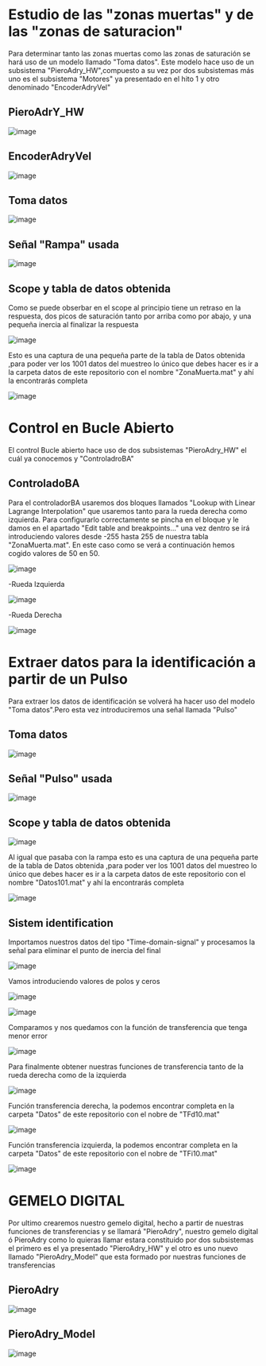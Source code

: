 # Estudio de las "zonas muertas" y de las "zonas de saturacion"
Para determinar tanto las zonas muertas como las zonas de saturación se hará uso de un modelo llamado "Toma datos". Este modelo hace uso de un subsistema "PieroAdry_HW",compuesto a su vez por dos subsistemas más uno es el subsistema "Motores" ya presentado en el hito 1 y otro denominado "EncoderAdryVel"
## PieroAdrY_HW
![image](https://github.com/Escuela-de-Ingenierias-Industriales/RegulacionAutomatica23-Adry009/assets/145486042/d17956ef-355a-4acf-968d-5f8863ba2a65)

## EncoderAdryVel
![image](https://github.com/Escuela-de-Ingenierias-Industriales/RegulacionAutomatica23-Adry009/assets/145486042/d5f5c630-76b6-49c6-aad7-4e67f8ce2ae9)

## Toma datos
![image](https://github.com/Escuela-de-Ingenierias-Industriales/RegulacionAutomatica23-Adry009/assets/145486042/5610a7fd-55dc-41bd-95a6-44479e205b69)

## Señal "Rampa" usada
![image](https://github.com/Escuela-de-Ingenierias-Industriales/RegulacionAutomatica23-Adry009/assets/145486042/a9b79369-8f0d-4b8f-bbfa-1e6bcd8b7fd7)

## Scope y tabla de datos obtenida
Como se puede obserbar en el scope al principio tiene un retraso en la respuesta, dos picos de saturación tanto por arriba como por abajo, y una pequeña inercia al finalizar la respuesta

![image](https://github.com/Escuela-de-Ingenierias-Industriales/RegulacionAutomatica23-Adry009/assets/145486042/4bcb2ea2-a9fa-447e-8179-6b0a9af31270)

Esto es una captura de una pequeña parte de la tabla de Datos obtenida ,para poder ver los 1001 datos del muestreo lo único que debes hacer es ir a la carpeta datos de este repositorio con el nombre "ZonaMuerta.mat" y ahí la encontrarás completa

![image](https://github.com/Escuela-de-Ingenierias-Industriales/RegulacionAutomatica23-Adry009/assets/145486042/cbbd86bb-6c74-4d1a-9d79-2886c688e73f)

# Control en Bucle Abierto
El control Bucle abierto hace uso de dos subsistemas "PieroAdry_HW" el cuál ya conocemos y "ControladroBA"
## ControladoBA
Para el controladorBA usaremos dos bloques llamados "Lookup with Linear Lagrange Interpolation" que usaremos tanto para la rueda derecha como izquierda. Para configurarlo correctamente se pincha en el bloque y le damos en el apartado "Edit table and breakpoints..." una vez dentro se irá introduciendo valores desde -255 hasta 255  de nuestra tabla "ZonaMuerta.mat". En este caso como se verá a continuación hemos cogido valores de 50 en 50.

![image](https://github.com/Escuela-de-Ingenierias-Industriales/RegulacionAutomatica23-Adry009/assets/145486042/e03717fd-aa6f-4709-b84e-1c03c742ec36)

-Rueda Izquierda

![image](https://github.com/Escuela-de-Ingenierias-Industriales/RegulacionAutomatica23-Adry009/assets/145486042/af8f821e-da15-4a7e-8a21-b4cfcbf6a692)

-Rueda Derecha

![image](https://github.com/Escuela-de-Ingenierias-Industriales/RegulacionAutomatica23-Adry009/assets/145486042/9ad3b9dd-87fb-4a57-a0e0-2741e41051a3)
# Extraer datos para la identificación a partir de un Pulso
Para extraer los datos de identificación se volverá ha hacer uso del modelo "Toma datos".Pero esta vez introduciremos una señal llamada "Pulso" 
## Toma datos

![image](https://github.com/Escuela-de-Ingenierias-Industriales/RegulacionAutomatica23-Adry009/assets/145486042/34a898a1-87dd-443b-9164-8be2e6f6a5be)

## Señal "Pulso" usada

![image](https://github.com/Escuela-de-Ingenierias-Industriales/RegulacionAutomatica23-Adry009/assets/145486042/b376a255-b8bd-4540-b4c5-d8a3fbc2aef6)

## Scope y tabla de datos obtenida
![image](https://github.com/Escuela-de-Ingenierias-Industriales/RegulacionAutomatica23-Adry009/assets/145486042/a51c6b32-3a3a-4cf8-abf5-656b2932d4dd)

Al igual que pasaba con la rampa esto es una captura de una pequeña parte de la tabla de Datos obtenida ,para poder ver los 1001 datos del muestreo lo único que debes hacer es ir a la carpeta datos de este repositorio con el nombre "Datos101.mat" y ahí la encontrarás completa

![image](https://github.com/Escuela-de-Ingenierias-Industriales/RegulacionAutomatica23-Adry009/assets/145486042/4bd761f7-9d33-460a-9e3e-911759d1e61f)


## Sistem identification
Importamos nuestros datos del tipo "Time-domain-signal" y procesamos la señal para eliminar el punto de inercia del final

![image](https://github.com/Escuela-de-Ingenierias-Industriales/RegulacionAutomatica23-Adry009/assets/145486042/f2ac56f6-b6a7-4af8-9b08-25f9500d89b7)

Vamos introduciendo valores de polos y ceros

![image](https://github.com/Escuela-de-Ingenierias-Industriales/RegulacionAutomatica23-Adry009/assets/145486042/364bde0c-6be6-40ad-980c-e30d56f7e148)

![image](https://github.com/Escuela-de-Ingenierias-Industriales/RegulacionAutomatica23-Adry009/assets/145486042/3069493f-172a-4429-ae43-b72269182bae)

Comparamos y nos quedamos con la función de transferencia que tenga menor error

![image](https://github.com/Escuela-de-Ingenierias-Industriales/RegulacionAutomatica23-Adry009/assets/145486042/fca8969c-8b09-4886-8780-6d15514b3be8)

Para finalmente obtener nuestras funciones de transferencia tanto de la rueda derecha como de la izquierda

![image](https://github.com/Escuela-de-Ingenierias-Industriales/RegulacionAutomatica23-Adry009/assets/145486042/78e68545-3046-4399-b8c2-de1aa5e0faa9)

Función transferencia derecha, la podemos encontrar completa en la carpeta "Datos" de este repositorio con el nobre de "TFd10.mat"

![image](https://github.com/Escuela-de-Ingenierias-Industriales/RegulacionAutomatica23-Adry009/assets/145486042/4267f673-8580-4506-8a23-defcd4fbdf3f)

Función transferencia izquierda, la podemos encontrar completa en la carpeta "Datos" de este repositorio con el nobre de "TFi10.mat"

![image](https://github.com/Escuela-de-Ingenierias-Industriales/RegulacionAutomatica23-Adry009/assets/145486042/7bb9dfef-296f-456d-b00e-5c807d01aa9c)

# GEMELO DIGITAL
Por ultimo crearemos nuestro gemelo digital, hecho a partir de nuestras funciones de transferencias y se llamará "PieroAdry", nuestro gemelo digital ó PieroAdry como lo quieras llamar estara constituido por dos subsistemas el primero es el ya presentado "PieroAdry_HW" y el otro es uno nuevo llamado "PieroAdry_Model" que esta formado por nuestras funciones de transferencias

## PieroAdry

![image](https://github.com/Escuela-de-Ingenierias-Industriales/RegulacionAutomatica23-Adry009/assets/145486042/732bfb06-cf33-4203-819d-7479613bc65f)

## PieroAdry_Model

![image](https://github.com/Escuela-de-Ingenierias-Industriales/RegulacionAutomatica23-Adry009/assets/145486042/6e4bc5aa-520a-49fb-852d-3869354f5cad)
